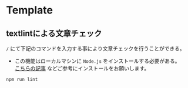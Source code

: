 # Template

## textlintによる文章チェック
`/` にて下記のコマンドを入力する事により文章チェックを行うことができる。<br>
- この機能はローカルマシンに `Node.js` をインストールする必要がある。<br>
[こちらの記事](https://qiita.com/ryome/items/eec08b28aff294e8c3d6) などご参考にインストールをお願いします。

```bash
npm run lint
```


